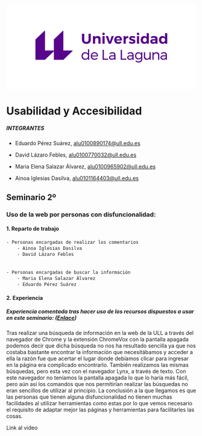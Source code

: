 ![ULL](imagenes/Logo_Universidad_LaLaguna.png)

# Usabilidad y Accesibilidad 

##### INTEGRANTES

+ Eduardo Pérez Suárez, [alu0100890174@ull.edu.es](alu0100890174@ull.edu.es)

+ David Lázaro Febles, [alu0100770032@ull.edu.es](alu0100770032@ull.edu.es)

+ Maria Elena Salazar Álvarez, [alu0100965902@ull.edu.es](alu0100965902@ull.edu.es)

+ Ainoa Iglesias Dasilva, [alu0101164403@ull.edu.es](alu0101164403@ull.edu.es)


## Seminario 2º 

### Uso de la web por personas con disfuncionalidad:

#### 1. Reparto de trabajo 

	- Personas encargadas de realizar los comentarios
		- Ainoa Iglesias Dasilva
		- David Lázaro Febles


	- Personas encargadas de buscar la información
		- Maria Elena Salazar Álvarez
		- Eduardo Pérez Suárez


#### 2. Experiencia

##### Experiencia comentada tras hacer uso de los recursos dispuestos a usar en este seminario: ([Enlace](https://drive.google.com/file/d/1KNeHSyrQG7KdGKtMa5XMTDuAOa3rWbt4/view?usp=sharing))

Tras realizar una búsqueda de información en la web de la ULL a través del navegador de Chrome y la extensión ChromeVox con la pantalla apagada podemos decir que dicha búsqueda no nos ha resultado sencilla ya que nos costaba bastante encontrar la información que necesitábamos y acceder a ella la razón fue que acertar el lugar donde debíamos clicar para ingresar en la página era complicado encontrarlo.
También realizamos las mismas búsquedas, pero esta vez con el navegador Lynx, a través de texto. Con este navegador no teníamos la pantalla apagada lo que lo haría más fácil, pero aún así los comandos que nos permitirían realizar las búsquedas no eran sencillos de utilizar al principio.
La conclusión a la que llegamos es que las personas que tienen alguna disfuncionalidad no tienen muchas facilidades al utilizar herramientas como estas por lo que vemos necesario el requisito de adaptar mejor las páginas y herramientas para facilitarles las cosas.

Link al video 